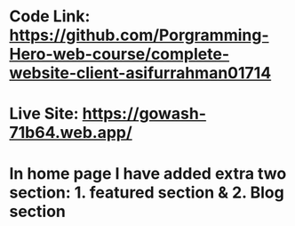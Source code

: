 
# Code Link: https://github.com/Porgramming-Hero-web-course/complete-website-client-asifurrahman01714
# Live Site: https://gowash-71b64.web.app/
# In home page I have added extra two section: 1. featured section & 2. Blog section
